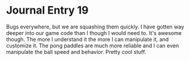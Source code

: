 # Journal Entry 19

Bugs everywhere, but we are squashing them quickly.  I have gotten way deeper into our game code than I though I would need to. It's awesome though. The more I understand it the more I can manipulate it, and customize it. The pong paddles are much more reliable and I can even manipulate the ball speed and behavior. Pretty cool stuff.
